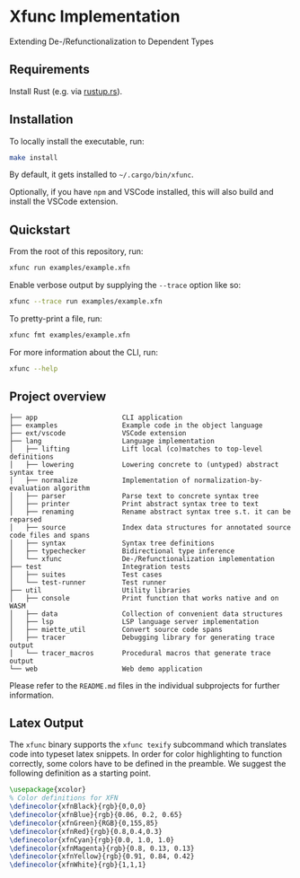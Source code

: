 # Xfunc Implementation

Extending De-/Refunctionalization to Dependent Types

## Requirements

Install Rust (e.g. via [rustup.rs](https://rustup.rs/)).

## Installation

To locally install the executable, run:

```sh
make install
```

By default, it gets installed to `~/.cargo/bin/xfunc`.

Optionally, if you have `npm` and VSCode installed, this will also build and install the VSCode extension.

## Quickstart

From the root of this repository, run:

```sh
xfunc run examples/example.xfn
```

Enable verbose output by supplying the `--trace` option like so:

```sh
xfunc --trace run examples/example.xfn
```

To pretty-print a file, run:

```sh
xfunc fmt examples/example.xfn
```

For more information about the CLI, run:

```sh
xfunc --help
```

## Project overview

```text
├── app                     CLI application
├── examples                Example code in the object language
├── ext/vscode              VSCode extension
├── lang                    Language implementation
│   ├── lifting             Lift local (co)matches to top-level definitions
│   ├── lowering            Lowering concrete to (untyped) abstract syntax tree
│   ├── normalize           Implementation of normalization-by-evaluation algorithm
│   ├── parser              Parse text to concrete syntax tree
│   ├── printer             Print abstract syntax tree to text
│   ├── renaming            Rename abstract syntax tree s.t. it can be reparsed
│   ├── source              Index data structures for annotated source code files and spans
│   ├── syntax              Syntax tree definitions
│   ├── typechecker         Bidirectional type inference
│   └── xfunc               De-/Refunctionalization implementation
├── test                    Integration tests
│   ├── suites              Test cases
│   └── test-runner         Test runner
├── util                    Utility libraries
│   ├── console             Print function that works native and on WASM
│   ├── data                Collection of convenient data structures
│   ├── lsp                 LSP language server implementation
│   ├── miette_util         Convert source code spans
│   ├── tracer              Debugging library for generating trace output
│   └── tracer_macros       Procedural macros that generate trace output
└── web                     Web demo application
```

Please refer to the `README.md` files in the individual subprojects for further information.

## Latex Output

The `xfunc` binary supports the `xfunc texify` subcommand which translates code into typeset latex snippets.
In order for color highlighting to function correctly, some colors have to be defined in the preamble. We suggest the following definition as a starting point.

```tex
\usepackage{xcolor}
% Color definitions for XFN
\definecolor{xfnBlack}{rgb}{0,0,0}
\definecolor{xfnBlue}{rgb}{0.06, 0.2, 0.65}
\definecolor{xfnGreen}{RGB}{0,155,85}
\definecolor{xfnRed}{rgb}{0.8,0.4,0.3}
\definecolor{xfnCyan}{rgb}{0.0, 1.0, 1.0}
\definecolor{xfnMagenta}{rgb}{0.8, 0.13, 0.13}
\definecolor{xfnYellow}{rgb}{0.91, 0.84, 0.42}
\definecolor{xfnWhite}{rgb}{1,1,1}
```
